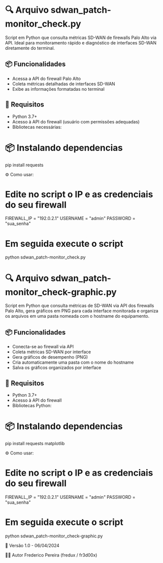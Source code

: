 # 🔍 Arquivo sdwan_patch-monitor_check.py

Script em Python que consulta métricas SD-WAN de firewalls Palo Alto via API. Ideal para monitoramento rápido e diagnóstico de interfaces SD-WAN diretamente do terminal.

## 📦 Funcionalidades

- Acessa a API do firewall Palo Alto
- Coleta métricas detalhadas de interfaces SD-WAN
- Exibe as informações formatadas no terminal

## 📌 Requisitos

- Python 3.7+
- Acesso à API do firewall (usuário com permissões adequadas)
- Bibliotecas necessárias:

# 📦 Instalando dependencias  
pip install requests

⚙️ Como usar:

# Edite no script o IP e as credenciais do seu firewall

FIREWALL_IP = "192.0.2.1"
USERNAME = "admin"
PASSWORD = "sua_senha"

# Em seguida execute o script

python sdwan_patch-monitor_check.py

# 🔍 Arquivo sdwan_patch-monitor_check-graphic.py

Script em Python que consulta métricas de SD-WAN via API dos firewalls Palo Alto, gera gráficos em PNG para cada interface monitorada e organiza os arquivos em uma pasta nomeada com o hostname do equipamento.

## 📦 Funcionalidades

- Conecta-se ao firewall via API
- Coleta métricas SD-WAN por interface
- Gera gráficos de desempenho (PNG)
- Cria automaticamente uma pasta com o nome do hostname
- Salva os gráficos organizados por interface

## 📌 Requisitos

- Python 3.7+
- Acesso à API do firewall
- Bibliotecas Python:

# 📦 Instalando dependencias 
pip install requests matplotlib

⚙️ Como usar:

# Edite no script o IP e as credenciais do seu firewall

FIREWALL_IP = "192.0.2.1"
USERNAME = "admin"
PASSWORD = "sua_senha"

# Em seguida execute o script

python sdwan_patch-monitor_check-graphic.py

📅 Versão 1.0 - 06/04/2024

👨‍💻 Autor
Frederico Pereira (fredux / fr3d00x)

